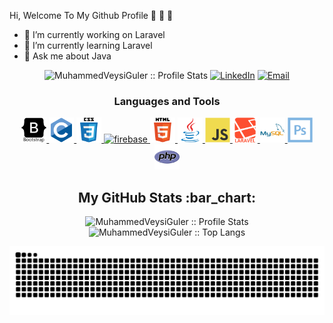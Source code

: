 Hi, Welcome To My Github Profile 👋 👋 👋

- 🔭 I’m currently working on Laravel
- 🌱 I’m currently learning Laravel
- 💬 Ask me about Java

<p align="center">
<img src="https://komarev.com/ghpvc/?username=MuhammedVeysiGuler&color=blue" alt="MuhammedVeysiGuler :: Profile Stats"></a>
<a href="https://www.linkedin.com/in/MuhammedVeysiGuler/" target="_blank"><img alt="LinkedIn" src="https://img.shields.io/badge/LinkedIn-@muhammedveysiguler-blue?style=flat&logo=linkedin"></a>
<a href="mailto:mveysioffical@gmail.com"><img alt="Email" src="https://img.shields.io/badge/Email-mveysioffical@gmail.com-blue?style=flat&logo=gmail"></a>
</p>

<h3 align="center">Languages and Tools</h3>
<p align="center"> <a href="https://getbootstrap.com" target="_blank"> <img src="https://raw.githubusercontent.com/devicons/devicon/master/icons/bootstrap/bootstrap-plain-wordmark.svg" alt="bootstrap" width="40" height="40"/> </a> <a href="https://www.cprogramming.com/" target="_blank"> <img src="https://raw.githubusercontent.com/devicons/devicon/master/icons/c/c-original.svg" alt="c" width="40" height="40"/> </a> <a href="https://www.w3schools.com/css/" target="_blank"> <img src="https://raw.githubusercontent.com/devicons/devicon/master/icons/css3/css3-original-wordmark.svg" alt="css3" width="40" height="40"/> </a> <a href="https://firebase.google.com/" target="_blank"> <img src="https://www.vectorlogo.zone/logos/firebase/firebase-icon.svg" alt="firebase" width="40" height="40"/> </a> <a href="https://www.w3.org/html/" target="_blank"> <img src="https://raw.githubusercontent.com/devicons/devicon/master/icons/html5/html5-original-wordmark.svg" alt="html5" width="40" height="40"/> </a> <a href="https://www.java.com" target="_blank"> <img src="https://raw.githubusercontent.com/devicons/devicon/master/icons/java/java-original.svg" alt="java" width="40" height="40"/> </a> <a href="https://developer.mozilla.org/en-US/docs/Web/JavaScript" target="_blank"> <img src="https://raw.githubusercontent.com/devicons/devicon/master/icons/javascript/javascript-original.svg" alt="javascript" width="40" height="40"/> </a> <a href="https://laravel.com/" target="_blank"> <img src="https://raw.githubusercontent.com/devicons/devicon/master/icons/laravel/laravel-plain-wordmark.svg" alt="laravel" width="40" height="40"/> </a> <a href="https://www.mysql.com/" target="_blank"> <img src="https://raw.githubusercontent.com/devicons/devicon/master/icons/mysql/mysql-original-wordmark.svg" alt="mysql" width="40" height="40"/> </a> <a href="https://www.photoshop.com/en" target="_blank"> <img src="https://raw.githubusercontent.com/devicons/devicon/master/icons/photoshop/photoshop-line.svg" alt="photoshop" width="40" height="40"/> </a> <a href="https://www.php.net" target="_blank"> <img src="https://raw.githubusercontent.com/devicons/devicon/master/icons/php/php-original.svg" alt="php" width="40" height="40"/> </a>  </p>



<h2 align="center">My GitHub Stats :bar_chart:</h2>
<p align="center">
  <img src="https://github-readme-stats.vercel.app/api?username=MuhammedVeysiGuler&show_icons=true&theme=radical&count_private=true" alt="MuhammedVeysiGuler :: Profile Stats" />
  <img src="https://github-readme-stats.vercel.app/api/top-langs/?username=MuhammedVeysiGuler&theme=radical&layout=compact&count_private=true" alt="MuhammedVeysiGuler :: Top Langs" />
</p>
<!---
<div align="center">
 
  [![My Github Activity Graph](https://activity-graph.herokuapp.com/graph?username=MuhammedVeysiGuler&bg_color=141321&line=fb418c&color=A9FEF7&custom_title=My%20Github%20Activity%20Graph&area=true&hide_border=true&count_private=true)](https://github.com/ashutosh00710/github-readme-activity-graph)
</div>
*/
--->

<div  align="center">
<picture>
  <source media="(prefers-color-scheme: dark)" srcset="https://github.com/MuhammedVeysiGuler/MuhammedVeysiGuler/blob/output/github-contribution-grid-snake-dark.svg" />
  <source media="(prefers-color-scheme: light)" srcset="https://github.com/MuhammedVeysiGuler/MuhammedVeysiGuler/blob/output/github-contribution-grid-snake.svg" />
  <img alt="github-snake" src="https://github.com/MuhammedVeysiGuler/MuhammedVeysiGuler/blob/output/github-contribution-grid-snake.svg" />
</picture>
</div>
